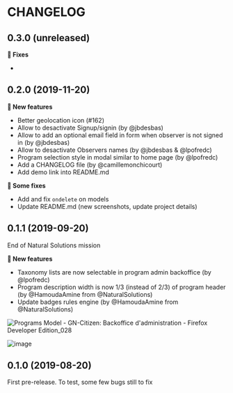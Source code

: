 CHANGELOG
=========

0.3.0 (unreleased)
------------------

**🐛 Fixes**

* 

0.2.0 (2019-11-20)
------------------

**🚀 New features**

* Better geolocation icon (#162)
* Allow to desactivate Signup/signin (by @jbdesbas)
* Allow to add an optional email field in form when observer is not signed in (by @jbdesbas)
* Allow to desactivate Observers names (by @jbdesbas & @lpofredc)
* Program selection style in modal similar to home page (by @lpofredc)
* Add a CHANGELOG file (by @camillemonchicourt)
* Add demo link into README.md

**🐛 Some fixes**

* Add and fix ``ondelete`` on models
* Update README.md (new screenshots, update project details)

0.1.1 (2019-09-20)
------------------

End of Natural Solutions mission

**🚀 New features**

* Taxonomy lists are now selectable in program admin backoffice (by @lpofredc)
* Program description width is now 1/3 (instead of 2/3) of program header (by @HamoudaAmine  from @NaturalSolutions)
* Update badges rules engine (by @HamoudaAmine from @NaturalSolutions)

![Programs Model - GN-Citizen: Backoffice d'administration - Firefox Developer Edition_028](https://user-images.githubusercontent.com/22891423/64546035-27b87d00-d32a-11e9-9ade-e286283decab.jpg)

![image](https://user-images.githubusercontent.com/22891423/64546023-212a0580-d32a-11e9-8ac7-84b9f6b62adb.png)

0.1.0 (2019-08-20)
------------------

First pre-release. To test, some few bugs still to fix
